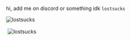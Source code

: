 hi, add me on discord or something idk  `lostsucks`

<p><img align="center" src="https://github-readme-stats.vercel.app/api/top-langs?username=lostsucks&show_icons=true&locale=en&layout=compact" alt="lostsucks" /></p>

<p>&nbsp;<img align="center" src="https://github-readme-stats.vercel.app/api?username=lostsucks&show_icons=true&locale=en" alt="lostsucks" /></p>
